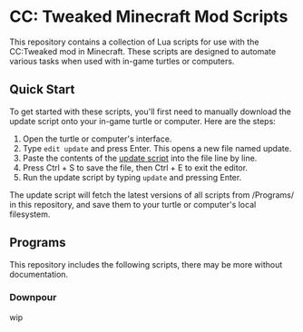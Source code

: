 # CC: Tweaked Minecraft Mod Scripts

This repository contains a collection of Lua scripts for use with the CC:Tweaked mod in Minecraft. These scripts are designed to automate various tasks when used with in-game turtles or computers.

## Quick Start

To get started with these scripts, you'll first need to manually download the update script onto your in-game turtle or computer. Here are the steps:

1. Open the turtle or computer's interface.
2. Type `edit update` and press Enter. This opens a new file named update.
3. Paste the contents of the [update script](/update.lua) into the file line by line.
4. Press Ctrl + S to save the file, then Ctrl + E to exit the editor.
5. Run the update script by typing `update` and pressing Enter.

The update script will fetch the latest versions of all scripts from /Programs/ in this repository, and save them to your turtle or computer's local filesystem.

## Programs

This repository includes the following scripts, there may be more without documentation.

### Downpour

wip